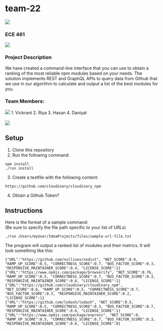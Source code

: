 # team-22
<img src="https://img.shields.io/github/contributors/varshney00/team-22" />    

### ECE 461
<img src="https://img.shields.io/github/contributors/varshney00/team-22" />    

### Project Description
We have created a command-line interface that you can use to obtain a ranking of the most reliable npm modules based on your needs. The solution implements REST and GraphQL APIs to query data from Github that we use in our algorithm to calculate and output a list of the best modules for you.

### Team Members:

<img src="https://contrib.rocks/image?repo=varshney00/team-22" />
1. Vickrant
2. Riya
3. Hasan
4. Daniyal <br />
<br />
<img src="https://github-readme-stats.vercel.app/api/top-langs/?username=vcxrant" />

## Setup
1. Clone this repository
2. Run the following command:
```
npm install
./run install
```
3. Create a testfile with the following content:
```
https://github.com/cloudinary/cloudinary_npm
```
4. Obtain a Github Token?
  
## Instructions
Here is the format of a sample command:   
(Be sure to specify the file path specific to your list of URLs)
```
./run /Users/myUser/IdeaProjects/files/sample-url-file.txt
```

The program will output a ranked list of modules and their metrics. It will look something like this:
```
{"URL":"https://github.com/nullivex/nodist", "NET_SCORE":0.9, "RAMP_UP_SCORE":0.5, "CORRECTNESS_SCORE":0.7, "BUS_FACTOR_SCORE":0.3, "RESPONSIVE_MAINTAINER_SCORE":0.4, "LICENSE_SCORE":1}
{"URL":"https://www.npmjs.com/package/browserify", "NET_SCORE":0.76, "RAMP_UP_SCORE":0.5, "CORRECTNESS_SCORE":0.7, "BUS_FACTOR_SCORE":0.3, "RESPONSIVE_MAINTAINER_SCORE":0.6, "LICENSE_SCORE":1}
{"URL":"https://github.com/cloudinary/cloudinary_npm", "NET_SCORE":0.6, "RAMP_UP_SCORE":0.5, "CORRECTNESS_SCORE":0.7, "BUS_FACTOR_SCORE":0.3, "RESPONSIVE_MAINTAINER_SCORE":0.2, "LICENSE_SCORE":1}
{"URL":"https://github.com/lodash/lodash", "NET_SCORE":0.5, "RAMP_UP_SCORE":0.5, "CORRECTNESS_SCORE":0.3, "BUS_FACTOR_SCORE":0.7, "RESPONSIVE_MAINTAINER_SCORE":0.6, "LICENSE_SCORE":1}
{"URL":"https://www.npmjs.com/package/express", "NET_SCORE":0, "RAMP_UP_SCORE":0.5, "CORRECTNESS_SCORE":0.7, "BUS_FACTOR_SCORE":0.3, "RESPONSIVE_MAINTAINER_SCORE":0.6, "LICENSE_SCORE":0}
```
